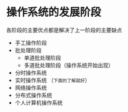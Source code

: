 # 操作系统的发展阶段

各阶段的主要优点都是解决了上一阶段的主要缺点

- 手工操作阶段
- 批处理阶段
  - 单道批处理阶段
  - 多道批处理阶段（操作系统开始出现）
- 分时操作系统
- 实时操作系统
  （`下面的了解就好`）
- 网络操作系统
- 分布式操作系统
- 个人计算机操作系统

